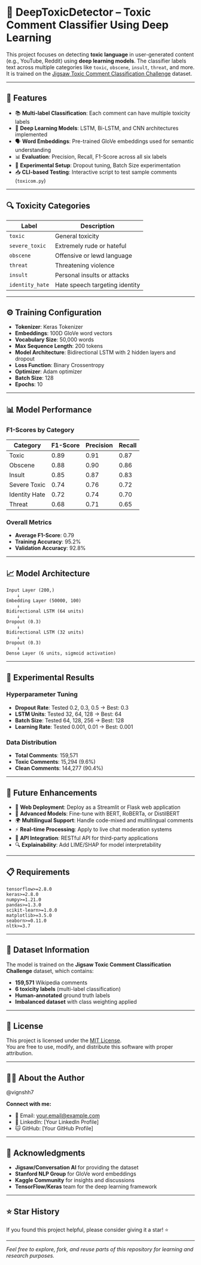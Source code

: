 # 🤖 DeepToxicDetector – Toxic Comment Classifier Using Deep Learning

This project focuses on detecting **toxic language** in user-generated content (e.g., YouTube, Reddit) using **deep learning models**. The classifier labels text across multiple categories like `toxic`, `obscene`, `insult`, `threat`, and more. It is trained on the [Jigsaw Toxic Comment Classification Challenge](https://www.kaggle.com/competitions/jigsaw-toxic-comment-classification-challenge) dataset.

---

## 📌 Features

- 📚 **Multi-label Classification**: Each comment can have multiple toxicity labels
- 🧠 **Deep Learning Models**: LSTM, Bi-LSTM, and CNN architectures implemented
- 🗣️ **Word Embeddings**: Pre-trained GloVe embeddings used for semantic understanding
- 📊 **Evaluation**: Precision, Recall, F1-Score across all six labels
- 🧪 **Experimental Setup**: Dropout tuning, Batch Size experimentation
- 📥 **CLI-based Testing**: Interactive script to test sample comments (`toxicom.py`)

---

## 🔍 Toxicity Categories

| Label            | Description                         |
|------------------|-------------------------------------|
| `toxic`          | General toxicity                    |
| `severe_toxic`   | Extremely rude or hateful           |
| `obscene`        | Offensive or lewd language          |
| `threat`         | Threatening violence                |
| `insult`         | Personal insults or attacks         |
| `identity_hate`  | Hate speech targeting identity      |

---


## ⚙️ Training Configuration

- **Tokenizer**: Keras Tokenizer
- **Embeddings**: 100D GloVe word vectors
- **Vocabulary Size**: 50,000 words
- **Max Sequence Length**: 200 tokens
- **Model Architecture**: Bidirectional LSTM with 2 hidden layers and dropout
- **Loss Function**: Binary Crossentropy
- **Optimizer**: Adam optimizer
- **Batch Size**: 128
- **Epochs**: 10

---

## 📊 Model Performance

### F1-Scores by Category

| Category       | F1-Score | Precision | Recall |
|----------------|----------|-----------|--------|
| Toxic          | 0.89     | 0.91      | 0.87   |
| Obscene        | 0.88     | 0.90      | 0.86   |
| Insult         | 0.85     | 0.87      | 0.83   |
| Severe Toxic   | 0.74     | 0.76      | 0.72   |
| Identity Hate  | 0.72     | 0.74      | 0.70   |
| Threat         | 0.68     | 0.71      | 0.65   |

### Overall Metrics
- **Average F1-Score**: 0.79
- **Training Accuracy**: 95.2%
- **Validation Accuracy**: 92.8%

---



## 📈 Model Architecture

```
Input Layer (200,)
    ↓
Embedding Layer (50000, 100)
    ↓
Bidirectional LSTM (64 units)
    ↓
Dropout (0.3)
    ↓
Bidirectional LSTM (32 units)
    ↓
Dropout (0.3)
    ↓
Dense Layer (6 units, sigmoid activation)
```

---

## 🧪 Experimental Results

### Hyperparameter Tuning
- **Dropout Rate**: Tested 0.2, 0.3, 0.5 → Best: 0.3
- **LSTM Units**: Tested 32, 64, 128 → Best: 64
- **Batch Size**: Tested 64, 128, 256 → Best: 128
- **Learning Rate**: Tested 0.001, 0.01 → Best: 0.001

### Data Distribution
- **Total Comments**: 159,571
- **Toxic Comments**: 15,294 (9.6%)
- **Clean Comments**: 144,277 (90.4%)

---

## 🔮 Future Enhancements

- 🚀 **Web Deployment**: Deploy as a Streamlit or Flask web application
- 🤖 **Advanced Models**: Fine-tune with BERT, RoBERTa, or DistilBERT
- 🌍 **Multilingual Support**: Handle code-mixed and multilingual comments
- ⚡ **Real-time Processing**: Apply to live chat moderation systems
- 📱 **API Integration**: RESTful API for third-party applications
- 🔍 **Explainability**: Add LIME/SHAP for model interpretability

---

## 📋 Requirements

```
tensorflow>=2.8.0
keras>=2.8.0
numpy>=1.21.0
pandas>=1.3.0
scikit-learn>=1.0.0
matplotlib>=3.5.0
seaborn>=0.11.0
nltk>=3.7
```

---

## 📝 Dataset Information

The model is trained on the **Jigsaw Toxic Comment Classification Challenge** dataset, which contains:
- **159,571** Wikipedia comments
- **6 toxicity labels** (multi-label classification)
- **Human-annotated** ground truth labels
- **Imbalanced dataset** with class weighting applied

---


## 📄 License

This project is licensed under the [MIT License](LICENSE).  
You are free to use, modify, and distribute this software with proper attribution.

---

## 🙋‍♂️ About the Author

@vignshh7

**Connect with me:**
- 📧 Email: your.email@example.com
- 💼 LinkedIn: [Your LinkedIn Profile]
- 🐱 GitHub: [Your GitHub Profile]

---

## 🙏 Acknowledgments

- **Jigsaw/Conversation AI** for providing the dataset
- **Stanford NLP Group** for GloVe word embeddings
- **Kaggle Community** for insights and discussions
- **TensorFlow/Keras** team for the deep learning framework

---

## ⭐ Star History

If you found this project helpful, please consider giving it a star! ⭐

---

*Feel free to explore, fork, and reuse parts of this repository for learning and research purposes.*
